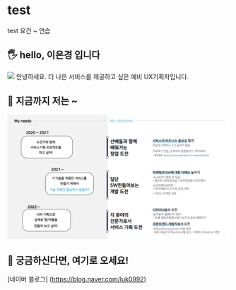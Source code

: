# test
test 요건 ~ 연습

## 🖐️ hello, 이은경 입니다
<img src="./eegeaeng.jpg" width= "300" heigh="300" />
안녕하세요. 더 나은 서비스를 제공하고 싶은 예비 UX기획자입니다.





## 🚩 지금까지 저는 ~

<img src="./map.png" width= "1200" heigh="800" />



## 🤔 궁금하신다면, 여기로 오세요!

[네이버 블로그] (https://blog.naver.com/luk0992)


